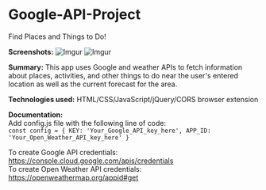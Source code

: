 # Google-API-Project
Find Places and Things to Do!

**Screenshots:**
![Imgur](https://i.imgur.com/K9cywCf.jpg)
![Imgur](https://i.imgur.com/HLwgH7V.jpg)


**Summary:**
This app uses Google and weather APIs to fetch information about places, activities, and other things to do near the user's entered location as well as the current forecast for the area.

**Technologies used:**
HTML/CSS/JavaScript/jQuery/CORS browser extension

**Documentation:**  
Add config.js file with the following line of code:  
`const config = {
    KEY: 'Your_Google_API_key_here',
    APP_ID: 'Your_Open_Weather_API_key_here'
}`

To create Google API credentials: https://console.cloud.google.com/apis/credentials  
To create Open Weather API credentials: https://openweathermap.org/appid#get
